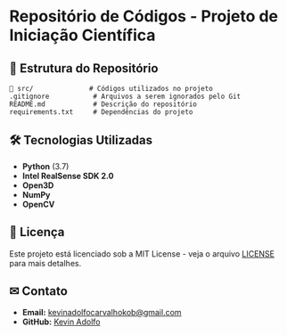 # Repositório de Códigos - Projeto de Iniciação Científica

## 📁 Estrutura do Repositório
```
📂 src/              # Códigos utilizados no projeto
.gitignore           # Arquivos a serem ignorados pelo Git
README.md            # Descrição do repositório
requirements.txt     # Dependências do projeto
```

## 🛠 Tecnologias Utilizadas
- **Python** (3.7)
- **Intel RealSense SDK 2.0**
- **Open3D**
- **NumPy**
- **OpenCV**


## 📜 Licença
Este projeto está licenciado sob a MIT License - veja o arquivo [LICENSE](LICENSE) para mais detalhes.

## ✉ Contato
- **Email:** kevinadolfocarvalhokob@gmail.com
- **GitHub:** [Kevin Adolfo](https://github.com/kevinadolf)

